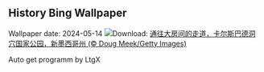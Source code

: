 ## History Bing Wallpaper
Wallpaper date: 2024-05-14
![](https://www.bing.com/th?id=OHR.CarlsbadNP_ZH-CN4136753542_UHD.jpg&w=1000)Download: [通往大房间的走道，卡尔斯巴德洞穴国家公园，新墨西哥州 (© Doug Meek/Getty Images)](https://www.bing.com/th?id=OHR.CarlsbadNP_ZH-CN4136753542_UHD.jpg)

Auto get programm by LtgX
